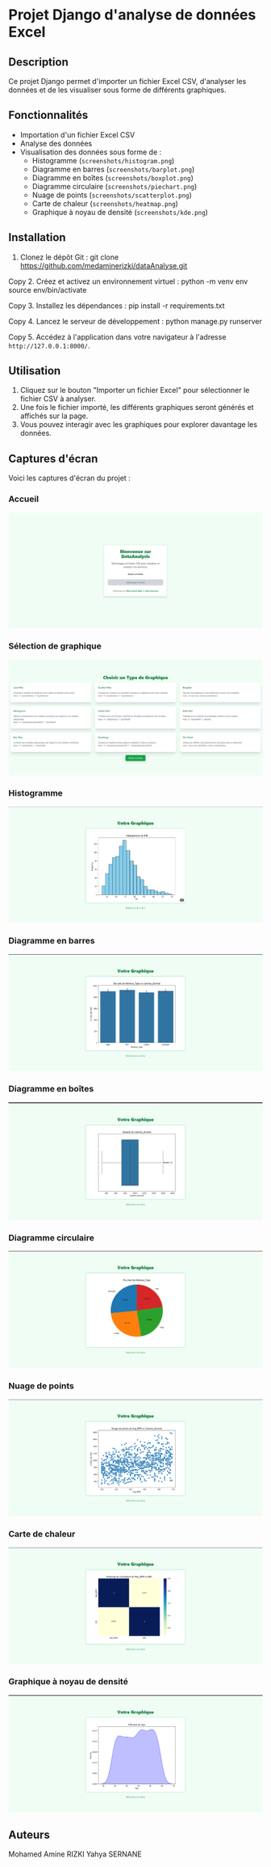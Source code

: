 # Projet Django d'analyse de données Excel

## Description
Ce projet Django permet d'importer un fichier Excel CSV, d'analyser les données et de les visualiser sous forme de différents graphiques.

## Fonctionnalités
- Importation d'un fichier Excel CSV
- Analyse des données
- Visualisation des données sous forme de :
  - Histogramme (`screenshots/histogram.png`)
  - Diagramme en barres (`screenshots/barplot.png`) 
  - Diagramme en boîtes (`screenshots/boxplot.png`)
  - Diagramme circulaire (`screenshots/piechart.png`)
  - Nuage de points (`screenshots/scatterplot.png`)
  - Carte de chaleur (`screenshots/heatmap.png`)
  - Graphique à noyau de densité (`screenshots/kde.png`)

## Installation
1. Clonez le dépôt Git :
git clone https://github.com/medaminerizki/dataAnalyse.git

Copy
2. Créez et activez un environnement virtuel :
python -m venv env
source env/bin/activate

Copy
3. Installez les dépendances :
pip install -r requirements.txt

Copy
4. Lancez le serveur de développement :
python manage.py runserver

Copy
5. Accédez à l'application dans votre navigateur à l'adresse `http://127.0.0.1:8000/`.

## Utilisation
1. Cliquez sur le bouton "Importer un fichier Excel" pour sélectionner le fichier CSV à analyser.
2. Une fois le fichier importé, les différents graphiques seront générés et affichés sur la page.
3. Vous pouvez interagir avec les graphiques pour explorer davantage les données.

## Captures d'écran
Voici les captures d'écran du projet :

### Accueil
![Accueil](screenshots/home.png)
### Sélection de graphique
![Sélection de graphique](screenshots/graph_select.png)
### Histogramme
![Histogramme](screenshots/histogram.png)
### Diagramme en barres
![Diagramme en barres](screenshots/barplot.png)
### Diagramme en boîtes
![Diagramme en boîtes](screenshots/boxplot.png)
### Diagramme circulaire
![Diagramme circulaire](screenshots/piechart.png)
### Nuage de points
![Nuage de points](screenshots/scatterplot.png)
### Carte de chaleur
![Carte de chaleur](screenshots/heatmap.png)
### Graphique à noyau de densité
![Graphique à noyau de densité](screenshots/kde.png)

## Auteurs
Mohamed Amine RIZKI
Yahya SERNANE